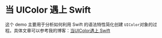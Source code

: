 # 当 UIColor 遇上 Swift

这个 demo 主要用于分析如何利用 Swift 的语法特性简化创建 `UIColor`对象的过程。具体文章可以参考我的博客：[当UIColor遇上 Swift]()
